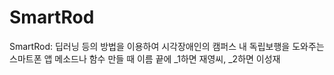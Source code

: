 # SmartRod
SmartRod: 딥러닝 등의 방법을 이용하여 시각장애인의 캠퍼스 내 독립보행을 도와주는 스마트폰 앱
메소드나 함수 만들 때 이름 끝에 _1하면 재영씨, _2하면 이성재
